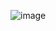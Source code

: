 ![image](https://github.com/SarfarazQadir/Checkboard-Creator/assets/144503703/a12447a0-a81f-4be0-994a-5cce32c40b7e)
